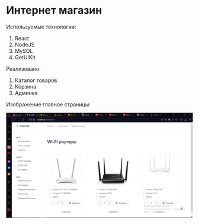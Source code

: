 # Интернет магазин

Используемые технологии:
1. React
2. NodeJS
3. MySQL 
4. GetUIKit


Реализовано:
1. Каталог товаров
2. Корзина
3. Админка

Изображение главное страницы:

![alt text](https://github.com/kvadderr/Store/blob/main/demo.png)

